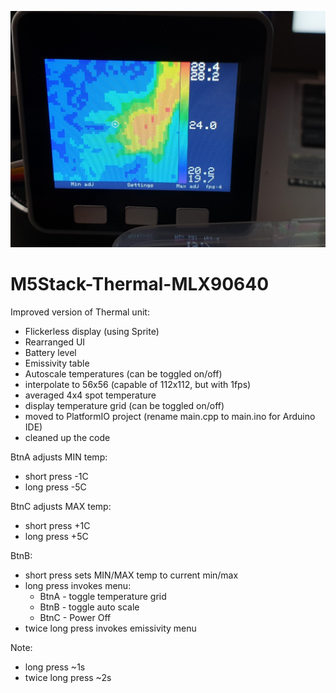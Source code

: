 ![Improved Thermal unit](mlx90640.jpg)

# M5Stack-Thermal-MLX90640
Improved version of Thermal unit:

* Flickerless display (using Sprite)
* Rearranged UI
* Battery level
* Emissivity table
* Autoscale temperatures (can be toggled on/off)
* interpolate to 56x56 (capable of 112x112, but with 1fps)
* averaged 4x4 spot temperature
* display temperature grid (can be toggled on/off)
* moved to PlatformIO project (rename main.cpp to main.ino for Arduino IDE)
* cleaned up the code

BtnA adjusts MIN temp:
* short press -1C
* long press -5C

BtnC adjusts MAX temp:
* short press +1C
* long press +5C

BtnB:
* short press sets MIN/MAX temp to current min/max
* long press invokes menu:
  * BtnA - toggle temperature grid
  * BtnB - toggle auto scale
  * BtnC - Power Off
* twice long press invokes emissivity menu

Note:
* long press ~1s
* twice long press ~2s
